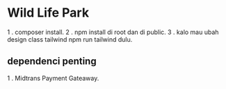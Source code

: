 # Wild Life Park

1 . composer install.
2 . npm install di root dan di public.
3 . kalo mau ubah design class tailwind npm run tailwind dulu.

## dependenci penting
1 . Midtrans Payment Gateaway.
